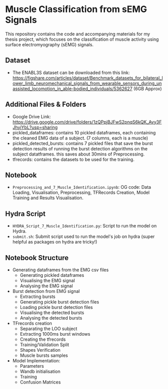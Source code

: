 
# Muscle Classification from sEMG Signals 

This repository contains the code and accompanying materials for my thesis project, which focuses on the classification of muscle activity using surface electromyography (sEMG) signals.

## Dataset
- The ENABL3S dataset can be downloaded from this link: https://figshare.com/articles/dataset/Benchmark_datasets_for_bilateral_lower_limb_neuromechanical_signals_from_wearable_sensors_during_unassisted_locomotion_in_able-bodied_individuals/5362627  (6GB Approx)


## Additional Files & Folders 
- Google Drive Link: https://drive.google.com/drive/folders/1zQPpjBJFwS2pnqS6kQK_Avy3FJhyjYbL?usp=sharing 
- pickled_dataframes: contains 10 pickled dataframes, each containing the cleaned EMG data of a subject. (7 columns, each is a muscle)
- pickled_detected_bursts: contains 7 pickled files that save the burst detection results of running the burst detection algorithms on the subject datatframes. this saves about 30mins of Preprocessing.
- tfrecords: contains the datasets to be used for the training. 


## Notebook
- `Preprocessing_and_7_Muscle_Identification.ipynb`: OG code: Data Loading, Visualisation, Preprocessing, TFRecords Creation, Model Training and Results Visualisation. 

## Hydra Script
- `HYDRA_Script_7_Muscle_Identification.py`: Script to run the model on Hydra.
- `submit.sh`: Submit script used to run the model's job on hydra &#40;super helpful as packages on hydra are tricky!&#41; 

## Notebook Structure 
- Generating dataframes from the EMG csv files 
   - Generating pickled dataframes 
   - Visualising the EMG signal 
   - Analysing the EMG signal
- Burst detection from EMG signal
   - Extracting bursts
   - Generating pickle burst detection files 
   - Loading pickle burst detection files
   - Visualising the detected bursts 
   - Analysing the detected bursts
- TFrecords creation
   - Separating the LOO subject
   - Extracting 1000ms burst windows
   - Creating the tfrecords
   - Training/Validation Split
   - Shapes Verification
   - Muscle bursts samples 
- Model Implementation: 
   - Parameters
   - Wandb initialisation 
   - Training
   - Confusion Matrices 
